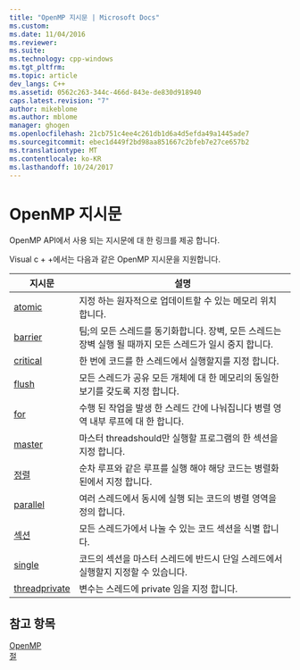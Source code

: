 ```yaml
---
title: "OpenMP 지시문 | Microsoft Docs"
ms.custom: 
ms.date: 11/04/2016
ms.reviewer: 
ms.suite: 
ms.technology: cpp-windows
ms.tgt_pltfrm: 
ms.topic: article
dev_langs: C++
ms.assetid: 0562c263-344c-466d-843e-de830d918940
caps.latest.revision: "7"
author: mikeblome
ms.author: mblome
manager: ghogen
ms.openlocfilehash: 21cb751c4ee4c261db1d6a4d5efda49a1445ade7
ms.sourcegitcommit: ebec1d449f2bd98aa851667c2bfeb7e27ce657b2
ms.translationtype: MT
ms.contentlocale: ko-KR
ms.lasthandoff: 10/24/2017
---
```

# <a name="openmp-directives"></a>OpenMP 지시문
OpenMP API에서 사용 되는 지시문에 대 한 링크를 제공 합니다.  
  
 Visual c + +에서는 다음과 같은 OpenMP 지시문을 지원합니다.  
  
|지시문|설명|  
|---------------|-----------------|  
|[atomic](../../../parallel/openmp/reference/atomic.md)|지정 하는 원자적으로 업데이트할 수 있는 메모리 위치 합니다.|  
|[barrier](../../../parallel/openmp/reference/barrier.md)|팀;의 모든 스레드를 동기화합니다. 장벽, 모든 스레드는 장벽 실행 될 때까지 모든 스레드가 일시 중지 합니다.|  
|[critical](../../../parallel/openmp/reference/critical.md)|한 번에 코드를 한 스레드에서 실행할지를 지정 합니다.|  
|[flush](../../../parallel/openmp/reference/flush-openmp.md)|모든 스레드가 공유 모든 개체에 대 한 메모리의 동일한 보기를 갖도록 지정 합니다.|  
|[for](../../../parallel/openmp/reference/for-openmp.md)|수행 된 작업을 발생 한 스레드 간에 나눠집니다 병렬 영역 내부 루프에 대 한 합니다.|  
|[master](../../../parallel/openmp/reference/master.md)|마스터 threadshould만 실행할 프로그램의 한 섹션을 지정 합니다.|  
|[정렬](../../../parallel/openmp/reference/ordered-openmp-directives.md)|순차 루프와 같은 루프를 실행 해야 해당 코드는 병렬화 된에서 지정 합니다.|  
|[parallel](../../../parallel/openmp/reference/parallel.md)|여러 스레드에서 동시에 실행 되는 코드의 병렬 영역을 정의 합니다.|  
|[섹션](../../../parallel/openmp/reference/sections-openmp.md)|모든 스레드가에서 나눌 수 있는 코드 섹션을 식별 합니다.|  
|[single](../../../parallel/openmp/reference/single.md)|코드의 섹션을 마스터 스레드에 반드시 단일 스레드에서 실행할지 지정할 수 있습니다.|  
|[threadprivate](../../../parallel/openmp/reference/threadprivate.md)|변수는 스레드에 private 임을 지정 합니다.|  
  
## <a name="see-also"></a>참고 항목  
 [OpenMP](../../../parallel/openmp/openmp-in-visual-cpp.md)   
 [절](../../../parallel/openmp/reference/openmp-clauses.md)